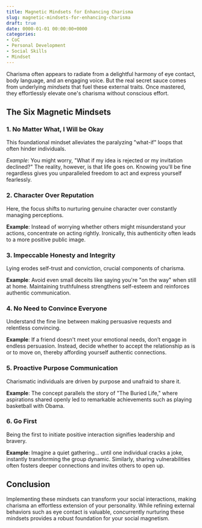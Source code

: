 ```yaml
---
title: Magnetic Mindsets for Enhancing Charisma
slug: magnetic-mindsets-for-enhancing-charisma
draft: true
date: 0000-01-01 00:00:00+0000
categories:
- CoC
- Personal Development
- Social Skills
- Mindset
---
```


Charisma often appears to radiate from a delightful harmony of eye contact, body language, and an engaging voice. But the real secret sauce comes from underlying *mindsets* that fuel these external traits. Once mastered, they effortlessly elevate one's charisma without conscious effort.

## The Six Magnetic Mindsets

### 1. **No Matter What, I Will be Okay**

This foundational mindset alleviates the paralyzing "what-if" loops that often hinder individuals.

*Example*: You might worry, "What if my idea is rejected or my invitation declined?" The reality, however, is that life goes on. Knowing you'll be fine regardless gives you unparalleled freedom to act and express yourself fearlessly.

### 2. **Character Over Reputation**

Here, the focus shifts to nurturing genuine character over constantly managing perceptions.

**Example**: Instead of worrying whether others might misunderstand your actions, concentrate on acting rightly. Ironically, this authenticity often leads to a more positive public image.

### 3. **Impeccable Honesty and Integrity**

Lying erodes self-trust and conviction, crucial components of charisma.

**Example**: Avoid even small deceits like saying you're "on the way" when still at home. Maintaining truthfulness strengthens self-esteem and reinforces authentic communication.

### 4. **No Need to Convince Everyone**

Understand the fine line between making persuasive requests and relentless convincing.

**Example**: If a friend doesn't meet your emotional needs, don’t engage in endless persuasion. Instead, decide whether to accept the relationship as is or to move on, thereby affording yourself authentic connections.

### 5. **Proactive Purpose Communication**

Charismatic individuals are driven by purpose and unafraid to share it.

**Example**: The concept parallels the story of "The Buried Life," where aspirations shared openly led to remarkable achievements such as playing basketball with Obama.

### 6. **Go First**

Being the first to initiate positive interaction signifies leadership and bravery.

**Example**: Imagine a quiet gathering... until one individual cracks a joke, instantly transforming the group dynamic. Similarly, sharing vulnerabilities often fosters deeper connections and invites others to open up.

## Conclusion

Implementing these mindsets can transform your social interactions, making charisma an effortless extension of your personality. While refining external behaviors such as eye contact is valuable, concurrently nurturing these mindsets provides a robust foundation for your social magnetism.
